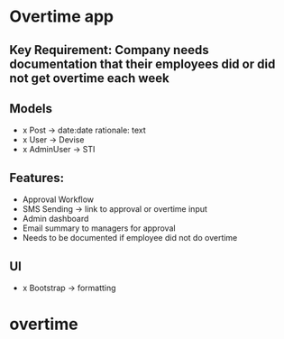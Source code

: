 # Overtime app

## Key Requirement: Company needs documentation that their employees did or did not get overtime each week

## Models
- x Post -> date:date rationale: text
- x User -> Devise
- x AdminUser -> STI

## Features:
- Approval Workflow
- SMS Sending -> link to approval or overtime input
- Admin dashboard
- Email summary to managers for approval
- Needs to be documented if employee did not do overtime

## UI
- x Bootstrap -> formatting

# overtime
